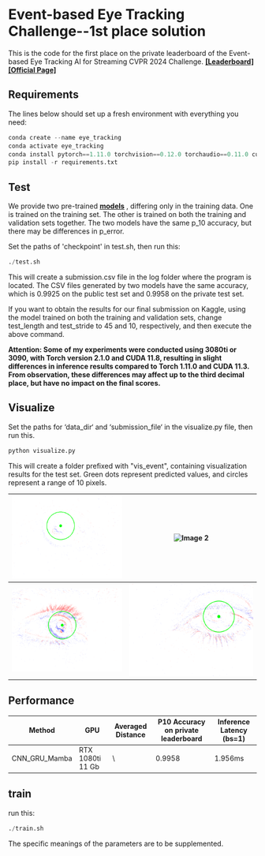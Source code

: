 # Event-based Eye Tracking Challenge--1st place solution
This is the code for the first place on the private leaderboard of the Event-based Eye Tracking AI for Streaming CVPR 2024 Challenge. [**[Leaderboard]**](https://www.kaggle.com/competitions/event-based-eye-tracking-ais2024/leaderboard) [**[Official Page]**](https://eetchallenge.github.io/EET.github.io/)

## Requirements
The lines below should set up a fresh environment with everything you need:
```python
conda create --name eye_tracking
conda activate eye_tracking
conda install pytorch==1.11.0 torchvision==0.12.0 torchaudio==0.11.0 cudatoolkit=11.3 -c pytorch
pip install -r requirements.txt
```

## Test
We provide two pre-trained [**models**](https://drive.google.com/drive/folders/18LC4IyezDinmEY8MwDWRepbQ2y-qzitj?usp=drive_link) , differing only in the training data. One is trained on the training set. The other is trained on both the training and validation sets together. The two models have the same p_10 accuracy, but there may be differences in p_error.


Set the paths of 'checkpoint' in test.sh, then run this:

```python
./test.sh
```
This will create a submission.csv file in the log folder where the program is located. The CSV files generated by two models have the same accuracy, which is 0.9925 on the public test set and 0.9958 on the private test set. 

If you want to obtain the results for our final submission on Kaggle, using the model trained on both the training and validation sets, change test_length and test_stride to 45 and 10, respectively, and then execute the above command.

**Attention: 
Some of my experiments were conducted using 3080ti or 3090, with Torch version 2.1.0 and CUDA 11.8, resulting in slight differences in inference results compared to Torch 1.11.0 and CUDA 11.3. From observation, these differences may affect up to the third decimal place, but have no impact on the final scores.**

## Visualize
Set the paths for ‘data_dir‘ and ‘submission_file‘ in the visualize.py file, then run this.
```python
python visualize.py
```
This will create a folder prefixed with "vis_event", containing visualization results for the test set. Green dots represent predicted values, and circles represent a range of 10 pixels.

| ![Image 1](figures/l_1_1.gif)  | ![Image 2](figures/l_7_5.gif)  |
| ------------------------------ | ------------------------------ |
| ![Image 3](figures/l_10_2.gif) | ![Image 4](figures/l_12_4.gif) |



## Performance
| Method                                                                                    | GPU            | Averaged Distance  | P10 Accuracy on private leaderboard      |  Inference Latency (bs=1)    | 
|-------------------------------------------------------------------------------------------|----------------|----------|------------------|----------|
|CNN_GRU_Mamba | RTX 1080ti 11 Gb | \    | 0.9958  |  1.956ms  |

## train
run this:
```python
./train.sh
```
The specific meanings of the parameters are to be supplemented.
